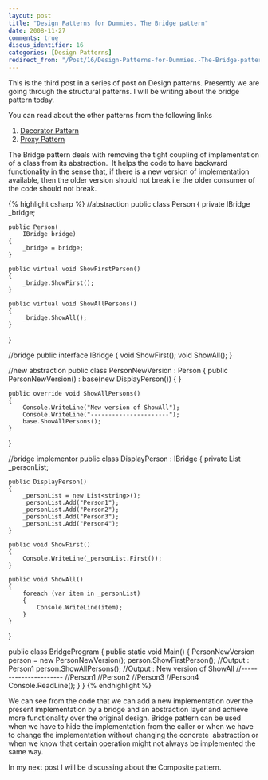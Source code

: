 ```yaml
---
layout: post
title: "Design Patterns for Dummies. The Bridge pattern"
date: 2008-11-27
comments: true
disqus_identifier: 16
categories: [Design Patterns]
redirect_from: "/Post/16/Design-Patterns-for-Dummies.-The-Bridge-pattern.aspx/"
---
```

This is the third post in a series of post on Design patterns. Presently
we are going through the structural patterns. I will be writing about
the bridge pattern today.
<!--more-->
You can read about the other patterns from the following links

1.  [Decorator
    Pattern](/2008/11/17/Design-Patterns-for-Dummies.-The-Decorator-Pattern/)
2.  [Proxy
    Pattern](/2008/11/24/Design-Patterns-for-Dummies.-The-Proxy-Pattern/)

The Bridge pattern deals with removing the tight coupling of
implementation of a class from its abstraction.  It helps the code to
have backward functionality in the sense that, if there is a new version
of implementation available, then the older version should not break i.e
the older consumer of the code should not break.

{% highlight csharp %}
//abstraction
public class Person
{
    private IBridge _bridge;

    public Person(
        IBridge bridge)
    {
        _bridge = bridge;
    }

    public virtual void ShowFirstPerson()
    {
        _bridge.ShowFirst();
    }

    public virtual void ShowAllPersons()
    {
        _bridge.ShowAll();
    }
}

//bridge
public interface IBridge
{
    void ShowFirst();
    void ShowAll();
}

//new abstraction
public class PersonNewVersion : Person
{
    public PersonNewVersion() : base(new DisplayPerson())
    {
    }

    public override void ShowAllPersons()
    {
        Console.WriteLine("New version of ShowAll");
        Console.WriteLine("----------------------");
        base.ShowAllPersons();
    }
}


//bridge implementor
public class DisplayPerson : IBridge
{
    private List<string> _personList;

    public DisplayPerson()
    {
        _personList = new List<string>();
        _personList.Add("Person1");
        _personList.Add("Person2");
        _personList.Add("Person3");
        _personList.Add("Person4");
    }

    public void ShowFirst()
    {
        Console.WriteLine(_personList.First());
    }

    public void ShowAll()
    {
        foreach (var item in _personList)
        {
            Console.WriteLine(item);
        }
    }
}

public class BridgeProgram
{
    public static void Main()
    {
        PersonNewVersion person = new PersonNewVersion();
        person.ShowFirstPerson(); //Output : Person1
        person.ShowAllPersons(); 
        //Output : New version of ShowAll
        //----------------------
        //Person1
        //Person2
        //Person3
        //Person4
        Console.ReadLine();
    }
}
{% endhighlight %}

We can see from the code that we can add a new implementation over the
present implementation by a bridge and an abstraction layer and achieve
more functionality over the original design. Bridge pattern can be used
when we have to hide the implementation from the caller or when we have
to change the implementation without changing the concrete  abstraction
or when we know that certain operation might not always be implemented
the same way.

In my next post I will be discussing about the Composite pattern.

